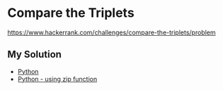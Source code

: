 # Compare the Triplets

<https://www.hackerrank.com/challenges/compare-the-triplets/problem>

## My Solution

- [Python](compare-the-triplets.py)
- [Python - using zip function](compare-the-triplets-zip.py)
